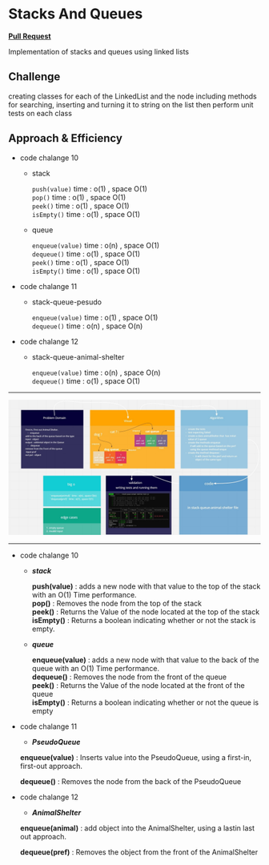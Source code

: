 # Stacks And Queues

[**Pull Request**](https://github.com/hibasalem/data-structures-and-algorithms/pull/40)

Implementation of stacks and queues using linked lists

## Challenge

creating classes for each of the LinkedList and the node including methods for searching, inserting and turning it to string on the list then perform unit tests on each class

## Approach & Efficiency

- code chalange 10

  - stack

    `push(value)` time : o(1) , space O(1)  
    `pop()` time : o(1) , space O(1)  
    `peek()` time : o(1) , space O(1)  
    `isEmpty()` time : o(1) , space O(1)

  - queue

    `enqueue(value)` time : o(n) , space O(1)  
    `dequeue()` time : o(1) , space O(1)  
    `peek()` time : o(1) , space O(1)  
    `isEmpty()` time : o(1) , space O(1)

- code chalange 11

  - stack-queue-pesudo

    `enqueue(value)` time : o(1) , space O(1)  
    `dequeue()` time : o(n) , space O(n)

- code chalange 12

  - stack-queue-animal-shelter

    `enqueue(value)` time : o(n) , space O(n)  
    `dequeue()` time : o(1) , space O(1)

---

![animal shelter](cc12.jpg)

---

- code chalange 10

  - **_stack_**

    **push(value)** : adds a new node with that value to the top of the stack with an O(1) Time performance.  
    **pop()** : Removes the node from the top of the stack  
    **peek()** : Returns the Value of the node located at the top of the stack  
    **isEmpty()** : Returns a boolean indicating whether or not the stack is empty.

  - **_queue_**

    **enqueue(value)** : adds a new node with that value to the back of the queue with an O(1) Time performance.  
    **dequeue()** : Removes the node from the front of the queue  
    **peek()** : Returns the Value of the node located at the front of the queue  
    **isEmpty()** : Returns a boolean indicating whether or not the queue is empty

- code chalange 11

  - **_PseudoQueue_**

  **enqueue(value)** : Inserts value into the PseudoQueue, using a first-in, first-out approach.

  **dequeue()** : Removes the node from the back of the PseudoQueue

- code chalange 12

  - **_AnimalShelter_**

  **enqueue(animal)** : add object into the AnimalShelter, using a lastin last out approach.

  **dequeue(pref)** : Removes the object from the front of the AnimalShelter
